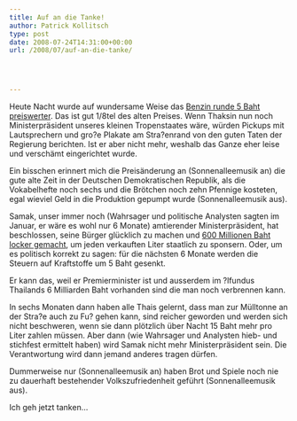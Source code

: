 ```yaml
---
title: Auf an die Tanke!
author: Patrick Kollitsch
type: post
date: 2008-07-24T14:31:00+00:00
url: /2008/07/auf-an-die-tanke/




---
```

Heute Nacht wurde auf wundersame Weise das [Benzin runde 5 Baht preiswerter][1]. Das ist gut 1/8tel des alten Preises. Wenn Thaksin nun noch Ministerpräsident unseres kleinen Tropenstaates wäre, würden Pickups mit Lautsprechern und gro?e Plakate am Stra?enrand von den guten Taten der Regierung berichten. Ist er aber nicht mehr, weshalb das Ganze eher leise und verschämt eingerichtet wurde.

Ein bisschen erinnert mich die Preisänderung an (Sonnenalleemusik an) die gute alte Zeit in der Deutschen Demokratischen Republik, als die Vokabelhefte noch sechs und die Brötchen noch zehn Pfennige kosteten, egal wieviel Geld in die Produktion gepumpt wurde (Sonnenalleemusik aus).

Samak, unser immer noch (Wahrsager und politische Analysten sagten im Januar, er wäre es wohl nur 6 Monate) amtierender Ministerpräsident, hat beschlossen, seine Bürger glücklich zu machen und [600 Millionen Baht locker gemacht][2], um jeden verkauften Liter staatlich zu sponsern. Oder, um es politisch korrekt zu sagen: für die nächsten 6 Monate werden die Steuern auf Kraftstoffe um 5 Baht gesenkt.

Er kann das, weil er Premierminister ist und ausserdem im ?lfundus Thailands 6 Milliarden Baht vorhanden sind die man noch verbrennen kann. 

In sechs Monaten dann haben alle Thais gelernt, dass man zur Mülltonne an der Stra?e auch zu Fu? gehen kann, sind reicher geworden und werden sich nicht beschweren, wenn sie dann plötzlich über Nacht 15 Baht mehr pro Liter zahlen müssen. Aber dann (wie Wahrsager und Analysten hieb- und stichfest ermittelt haben) wird Samak nicht mehr Ministerpräsident sein. Die Verantwortung wird dann jemand anderes tragen dürfen.

Dummerweise nur (Sonnenalleemusik an) haben Brot und Spiele noch nie zu dauerhaft bestehender Volkszufriedenheit geführt (Sonnenalleemusik aus).

Ich geh jetzt tanken&#8230;

 [1]: http://www.nationmultimedia.com/breakingnews/read.php?newsid=30078877
 [2]: http://www.nationmultimedia.com/2008/07/22/business/business_30078632.php